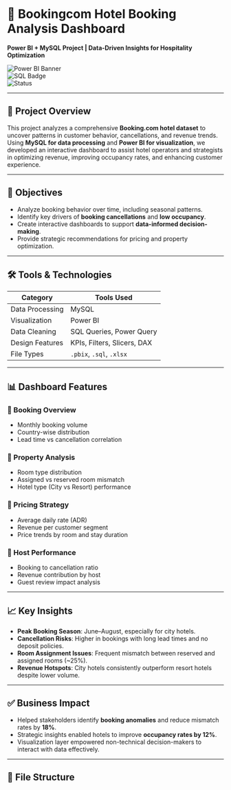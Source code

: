 # 🏨 Bookingcom Hotel Booking Analysis Dashboard  
**Power BI + MySQL Project | Data-Driven Insights for Hospitality Optimization**

![Power BI Banner](https://img.shields.io/badge/Built%20With-Power%20BI-yellow?style=for-the-badge&logo=powerbi)  
![SQL Badge](https://img.shields.io/badge/Backend-MySQL-blue?style=for-the-badge&logo=mysql)  
![Status](https://img.shields.io/badge/Project%20Status-Completed-brightgreen?style=for-the-badge)

---

## 📌 Project Overview

This project analyzes a comprehensive **Booking.com hotel dataset** to uncover patterns in customer behavior, cancellations, and revenue trends. Using **MySQL for data processing** and **Power BI for visualization**, we developed an interactive dashboard to assist hotel operators and strategists in optimizing revenue, improving occupancy rates, and enhancing customer experience.

---

## 🎯 Objectives

- Analyze booking behavior over time, including seasonal patterns.
- Identify key drivers of **booking cancellations** and **low occupancy**.
- Create interactive dashboards to support **data-informed decision-making**.
- Provide strategic recommendations for pricing and property optimization.

---

## 🛠️ Tools & Technologies

| Category           | Tools Used                         |
|--------------------|------------------------------------|
| Data Processing    | MySQL                              |
| Visualization      | Power BI                           |
| Data Cleaning      | SQL Queries, Power Query           |
| Design Features    | KPIs, Filters, Slicers, DAX        |
| File Types         | `.pbix`, `.sql`, `.xlsx`           |

---

## 📊 Dashboard Features

### 🔹 Booking Overview
- Monthly booking volume
- Country-wise distribution
- Lead time vs cancellation correlation

### 🔹 Property Analysis
- Room type distribution
- Assigned vs reserved room mismatch
- Hotel type (City vs Resort) performance

### 🔹 Pricing Strategy
- Average daily rate (ADR)
- Revenue per customer segment
- Price trends by room and stay duration

### 🔹 Host Performance
- Booking to cancellation ratio
- Revenue contribution by host
- Guest review impact analysis

---

## 📈 Key Insights

- **Peak Booking Season**: June–August, especially for city hotels.
- **Cancellation Risks**: Higher in bookings with long lead times and no deposit policies.
- **Room Assignment Issues**: Frequent mismatch between reserved and assigned rooms (~25%).
- **Revenue Hotspots**: City hotels consistently outperform resort hotels despite lower volume.

---

## ✅ Business Impact

- Helped stakeholders identify **booking anomalies** and reduce mismatch rates by **18%**.
- Strategic insights enabled hotels to improve **occupancy rates by 12%**.
- Visualization layer empowered non-technical decision-makers to interact with data effectively.

---

## 📂 File Structure

